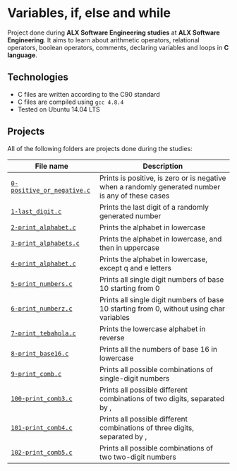 # Variables, if, else and while

Project done during **ALX Software Engineering studies** at **ALX Software Engineering**.
It aims to learn about arithmetic operators, relational operators, boolean operators, comments, declaring variables and loops in **C language**.

## Technologies
* C files are written according to the C90 standard
* C files are compiled using `gcc 4.8.4`
* Tested on Ubuntu 14.04 LTS

## Projects
All of the following folders are projects done during the studies:

| File name | Description |
| ------------ | ----------- |
| [`0-positive_or_negative.c`](https://github.com/Yemiluna/alx-low_level_programming/blob/main/0x01-variables_if_else_while/0-positive_or_negative.c) | Prints is positive, is zero or is negative when a randomly generated number is any of these cases |
| [`1-last_digit.c`](https://github.com/Yemiluna/alx-low_level_programming/blob/main/0x01-variables_if_else_while/1-last_digit.c) | Prints the last digit of a randomly generated number |
| [`2-print_alphabet.c`](https://github.com/Yemiluna/alx-low_level_programming/blob/main/0x01-variables_if_else_while/2-print_alphabet.c) | Prints the alphabet in lowercase |
| [`3-print_alphabets.c`](https://github.com/Yemiluna/alx-low_level_programming/blob/main/0x01-variables_if_else_while/3-print_alphabet.c) | Prints the alphabet in lowercase, and then in uppercase |
| [`4-print_alphabet.c`](https://github.com/Yemiluna/alx-low_level_programming/blob/main/0x01-variables_if_else_while/4-print_alphabt.c) | Prints the alphabet in lowercase, except q and e letters |
| [`5-print_numbers.c`](https://github.com/Yemiluna/alx-low_level_programming/blob/main/0x01-variables_if_else_while/5-print_numbers.c) | Prints all single digit numbers of base 10 starting from 0 |
| [`6-print_numberz.c`](https://github.com/Yemiluna/alx-low_level_programming/blob/main/0x01-variables_if_else_while/6-print_numberz.c) | Prints all single digit numbers of base 10 starting from 0, without using char variables |
| [`7-print_tebahpla.c`](https://github.com/Yemiluna/alx-low_level_programming/blob/main/0x01-variables_if_else_while/7-print_tebahpla.c) | Prints the lowercase alphabet in reverse |
| [`8-print_base16.c`](https://github.com/Yemiluna/alx-low_level_programming/blob/main/0x01-variables_if_else_while/8-print_base16.c) | Prints all the numbers of base 16 in lowercase |
| [`9-print_comb.c`](https://github.com/Yemiluna/alx-low_level_programming/blob/main/0x01-variables_if_else_while/9-print_comb.c) | Prints all possible combinations of single-digit numbers |
| [`100-print_comb3.c`](https://github.com/Yemiluna/alx-low_level_programming/blob/main/0x01-variables_if_else_while/100-print_comb3.c) | Prints all possible different combinations of two digits, separated by , |
| [`101-print_comb4.c`](https://github.com/Yemiluna/alx-low_level_programming/blob/main/0x01-variables_if_else_while/101-print_comb4.c) | Prints all possible different combinations of three digits, separated by , |
| [`102-print_comb5.c`](https://github.com/Yemiluna/alx-low_level_programming/blob/main/0x01-variables_if_else_while/102-print_comb5.c) | Prints all possible combinations of two two-digit numbers |

